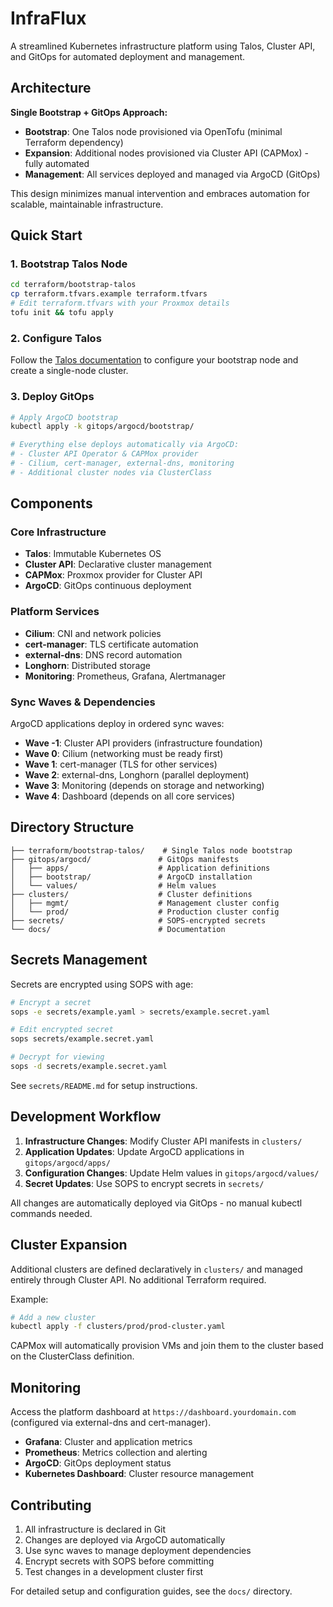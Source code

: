 # InfraFlux

A streamlined Kubernetes infrastructure platform using Talos, Cluster API, and GitOps for automated deployment and management.

## Architecture

**Single Bootstrap + GitOps Approach:**

- **Bootstrap**: One Talos node provisioned via OpenTofu (minimal Terraform dependency)
- **Expansion**: Additional nodes provisioned via Cluster API (CAPMox) - fully automated
- **Management**: All services deployed and managed via ArgoCD (GitOps)

This design minimizes manual intervention and embraces automation for scalable, maintainable infrastructure.

## Quick Start

### 1. Bootstrap Talos Node

```bash
cd terraform/bootstrap-talos
cp terraform.tfvars.example terraform.tfvars
# Edit terraform.tfvars with your Proxmox details
tofu init && tofu apply
```

### 2. Configure Talos

Follow the [Talos documentation](https://www.talos.dev/v1.8/introduction/getting-started/) to configure your bootstrap node and create a single-node cluster.

### 3. Deploy GitOps

```bash
# Apply ArgoCD bootstrap
kubectl apply -k gitops/argocd/bootstrap/

# Everything else deploys automatically via ArgoCD:
# - Cluster API Operator & CAPMox provider
# - Cilium, cert-manager, external-dns, monitoring
# - Additional cluster nodes via ClusterClass
```

## Components

### Core Infrastructure

- **Talos**: Immutable Kubernetes OS
- **Cluster API**: Declarative cluster management
- **CAPMox**: Proxmox provider for Cluster API
- **ArgoCD**: GitOps continuous deployment

### Platform Services

- **Cilium**: CNI and network policies
- **cert-manager**: TLS certificate automation
- **external-dns**: DNS record automation
- **Longhorn**: Distributed storage
- **Monitoring**: Prometheus, Grafana, Alertmanager

### Sync Waves & Dependencies

ArgoCD applications deploy in ordered sync waves:

- **Wave -1**: Cluster API providers (infrastructure foundation)
- **Wave 0**: Cilium (networking must be ready first)
- **Wave 1**: cert-manager (TLS for other services)
- **Wave 2**: external-dns, Longhorn (parallel deployment)
- **Wave 3**: Monitoring (depends on storage and networking)
- **Wave 4**: Dashboard (depends on all core services)

## Directory Structure

```text
├── terraform/bootstrap-talos/    # Single Talos node bootstrap
├── gitops/argocd/               # GitOps manifests
│   ├── apps/                    # Application definitions
│   ├── bootstrap/               # ArgoCD installation
│   └── values/                  # Helm values
├── clusters/                    # Cluster definitions
│   ├── mgmt/                    # Management cluster config
│   └── prod/                    # Production cluster config
├── secrets/                     # SOPS-encrypted secrets
└── docs/                        # Documentation
```

## Secrets Management

Secrets are encrypted using SOPS with age:

```bash
# Encrypt a secret
sops -e secrets/example.yaml > secrets/example.secret.yaml

# Edit encrypted secret
sops secrets/example.secret.yaml

# Decrypt for viewing
sops -d secrets/example.secret.yaml
```

See `secrets/README.md` for setup instructions.

## Development Workflow

1. **Infrastructure Changes**: Modify Cluster API manifests in `clusters/`
2. **Application Updates**: Update ArgoCD applications in `gitops/argocd/apps/`
3. **Configuration Changes**: Update Helm values in `gitops/argocd/values/`
4. **Secret Updates**: Use SOPS to encrypt secrets in `secrets/`

All changes are automatically deployed via GitOps - no manual kubectl commands needed.

## Cluster Expansion

Additional clusters are defined declaratively in `clusters/` and managed entirely through Cluster API. No additional Terraform required.

Example:

```bash
# Add a new cluster
kubectl apply -f clusters/prod/prod-cluster.yaml
```

CAPMox will automatically provision VMs and join them to the cluster based on the ClusterClass definition.

## Monitoring

Access the platform dashboard at `https://dashboard.yourdomain.com` (configured via external-dns and cert-manager).

- **Grafana**: Cluster and application metrics
- **Prometheus**: Metrics collection and alerting
- **ArgoCD**: GitOps deployment status
- **Kubernetes Dashboard**: Cluster resource management

## Contributing

1. All infrastructure is declared in Git
2. Changes are deployed via ArgoCD automatically
3. Use sync waves to manage deployment dependencies
4. Encrypt secrets with SOPS before committing
5. Test changes in a development cluster first

For detailed setup and configuration guides, see the `docs/` directory.
